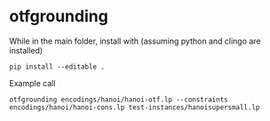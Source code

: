 # otfgrounding

While in the main folder, install with (assuming python and clingo are installed)

```
pip install --editable .
```

Example call

```
otfgrounding encodings/hanoi/hanoi-otf.lp --constraints encodings/hanoi/hanoi-cons.lp test-instances/hanoisupersmall.lp
```
